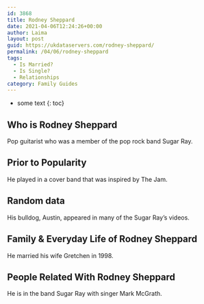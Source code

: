 ```yaml
---
id: 3868
title: Rodney Sheppard
date: 2021-04-06T12:24:26+00:00
author: Laima
layout: post
guid: https://ukdataservers.com/rodney-sheppard/
permalink: /04/06/rodney-sheppard
tags:
  - Is Married?
  - Is Single?
  - Relationships
category: Family Guides
---
```


* some text
{: toc}


## Who is Rodney Sheppard
                  
                  
                  
Pop guitarist who was a member of the pop rock band Sugar Ray.
                  
              
            
              
            
                
                
                
## Prior to Popularity
                  
                  
                  
He played in a cover band that was inspired by The Jam.
                  
              
            
              
            
                
                
                
## Random data
                  
                  
                  
His bulldog, Austin, appeared in many of the Sugar Ray&#8217;s videos.
                  
              
            
              
            
                
                
                
## Family & Everyday Life of Rodney Sheppard
                  
                  
                  
He married his wife Gretchen in 1998.
                  
              
            
              
            
                
                
                
## People Related With Rodney Sheppard
                  
                  
                  
He is in the band Sugar Ray with singer Mark McGrath.
                  
              
            
              
            
                
              
            
              
              
            
            
              
            
          
          
          